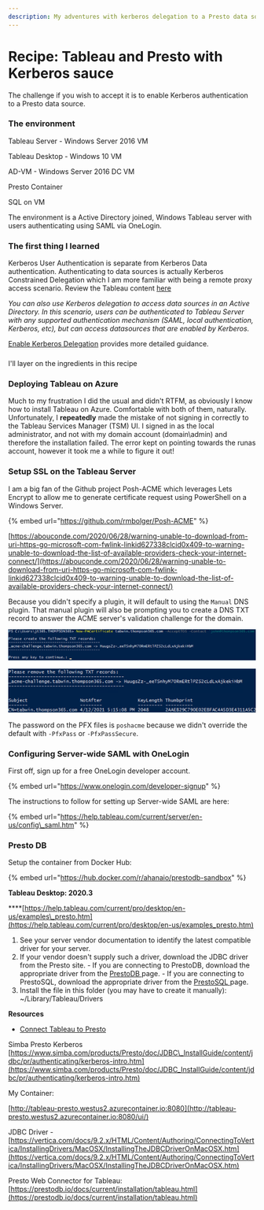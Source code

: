 ```yaml
---
description: My adventures with kerberos delegation to a Presto data source
---
```


# Recipe: Tableau and Presto with Kerberos sauce

The challenge if you wish to accept it is to enable Kerberos authentication to a Presto data source. 

### The environment

Tableau Server - Windows Server 2016 VM

Tableau Desktop - Windows 10 VM

AD-VM - Windows Server 2016 DC VM

Presto Container 

SQL on VM

The environment is a Active Directory joined, Windows Tableau server with users authenticating using SAML via OneLogin. 

### The first thing I learned

Kerberos User Authentication is separate from Kerberos Data authentication. Authenticating to data sources is actually Kerberos Constrained Delegation which I am more familiar with being a remote proxy access scenario. Review the Tableau content [here](https://help.tableau.com/current/server/en-us/kerberos_keytab.htm#datasource-delegation)

_You can also use Kerberos delegation to access data sources in an Active Directory. In this scenario, users can be authenticated to Tableau Server with any supported authentication mechanism \(SAML, local authentication, Kerberos, etc\), but can access datasources that are enabled by Kerberos._

[Enable Kerberos Delegation](https://help.tableau.com/current/server/en-us/kerberos_delegation.htm) provides more detailed guidance.

### 

I'll layer on the ingredients in this recipe

### Deploying Tableau on Azure

Much to my frustration I did the usual and didn't RTFM, as obviously I know how to install Tableau on Azure. Comfortable with both of them, naturally. Unfortunately, I **repeatedly** made the mistake of not signing in correctly to the Tableau Services Manager \(TSM\) UI. I signed in as the local administrator, and not with my domain account \(domain\admin\) and therefore the installation failed. The error kept on pointing towards the runas account, however it took me a while to figure it out!

### Setup SSL on the Tableau Server

I am a big fan of the Github project Posh-ACME which leverages Lets Encrypt to allow me to generate certificate request using PowerShell on a Windows Server.

{% embed url="https://github.com/rmbolger/Posh-ACME" %}

  
[https://abouconde.com/2020/06/28/warning-unable-to-download-from-uri-https-go-microsoft-com-fwlink-linkid627338clcid0x409-to-warning-unable-to-download-the-list-of-available-providers-check-your-internet-connect/](https://abouconde.com/2020/06/28/warning-unable-to-download-from-uri-https-go-microsoft-com-fwlink-linkid627338clcid0x409-to-warning-unable-to-download-the-list-of-available-providers-check-your-internet-connect/)

Because you didn't specify a plugin, it will default to using the `Manual` DNS plugin. That manual plugin will also be prompting you to create a DNS TXT record to answer the ACME server's validation challenge for the domain.

![](../.gitbook/assets/image%20%282%29.png)

![](../.gitbook/assets/image%20%283%29.png)

The password on the PFX files is `poshacme` because we didn't override the default with `-PfxPass` or `-PfxPassSecure`.

### Configuring Server-wide SAML with OneLogin

First off, sign up for a free OneLogin developer account.

{% embed url="https://www.onelogin.com/developer-signup" %}

The instructions to follow for setting up Server-wide SAML are here:

{% embed url="https://help.tableau.com/current/server/en-us/config\_saml.htm" %}







### 

### Presto DB

Setup the container from Docker Hub:

{% embed url="https://hub.docker.com/r/ahanaio/prestodb-sandbox" %}

**Tableau Desktop: 2020.3**

\*\*\*\*[https://help.tableau.com/current/pro/desktop/en-us/examples\_presto.htm](https://help.tableau.com/current/pro/desktop/en-us/examples_presto.htm)

1. See your server vendor documentation to identify the latest compatible driver for your server.
2. If your  vendor doesn't supply such a driver, download the JDBC driver from the Presto site.  - If you are connecting to PrestoDB, download the appropriate driver from the [PrestoDB ](https://prestodb.io/download.html)page. - If you are connecting to PrestoSQL, download the appropriate driver from the [PrestoSQL ](https://prestosql.io/download.html)page.
3. Install the file in this folder \(you may have to create it manually\): ~/Library/Tableau/Drivers

**Resources**

* [Connect Tableau to Presto](http://onlinehelp.tableau.com/current/pro/desktop/en-us/examples_presto.htm)

Simba Presto Kerberos [https://www.simba.com/products/Presto/doc/JDBC\_InstallGuide/content/jdbc/pr/authenticating/kerberos-intro.htm](https://www.simba.com/products/Presto/doc/JDBC_InstallGuide/content/jdbc/pr/authenticating/kerberos-intro.htm)

My Container:

[http://tableau-presto.westus2.azurecontainer.io:8080](http://tableau-presto.westus2.azurecontainer.io:8080/ui/)

JDBC Driver - [https://vertica.com/docs/9.2.x/HTML/Content/Authoring/ConnectingToVertica/InstallingDrivers/MacOSX/InstallingTheJDBCDriverOnMacOSX.htm](https://vertica.com/docs/9.2.x/HTML/Content/Authoring/ConnectingToVertica/InstallingDrivers/MacOSX/InstallingTheJDBCDriverOnMacOSX.htm)

Presto Web Connector for Tableau: [https://prestodb.io/docs/current/installation/tableau.html](https://prestodb.io/docs/current/installation/tableau.html)



